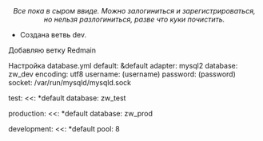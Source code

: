 <center>
  <i>
    Все пока в сыром ввиде. Можно залогиниться и зарегистрироваться, но нельзя разлогиниться, разве что куки почистить.
  </i>
</center>
<ul>
  <li>Создана ветвь dev.</li>
</ul>
Добавляю ветку Redmain


Настройка database.yml
default: &default
  adapter: mysql2
  database: zw_dev
  encoding: utf8
  username: (username)
  password: (password)
  socket: /var/run/mysqld/mysqld.sock

test:
  <<: *default
  database: zw_test

production:
  <<: *default
  database: zw_prod

development:
  <<: *default
  pool: 8
